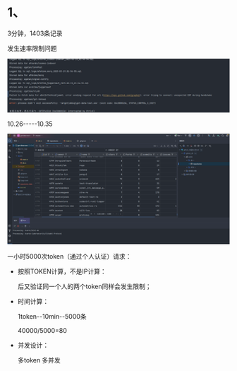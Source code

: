 # 1、

3分钟，1403条记录

发生速率限制问题

![image.png](img/test-md.png)

10.26-----10.35

![image.png](img/test2.png)

一小时5000次token（通过个人认证）请求：

* 按照TOKEN计算，不是IP计算：

  后又验证同一个人的两个token同样会发生限制；
* 时间计算：

  1token--10min--5000条

  40000/5000=80
* 并发设计：

  多token 多并发
